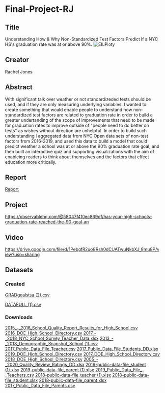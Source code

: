 # Final-Project-RJ

## Title
Understanding How & Why Non-Standardized Test Factors Predict If a NYC HS's graduation rate was at or above 90%. 
![EILPloty](https://user-images.githubusercontent.com/71774252/144546058-edd04e70-7071-49ac-b151-ae9da7bbc080.png)
## Creator
Rachel Jones

## Abstract
With significant talk over weather or not standardizeded tests should be used, and if they are only measuring underlying variables. I wanted to create something that would enable people to understand how non-standardized test factors are related to graduation rate in order to build a greater undertanding of the scope of improvements that need to be made for graduation rates to improve outside of "people need to do better on tests" as wishes without direction are unhelpful. In order to build such understanding I aggregated data from NYC Open data sets of non-test factors from 2016-2019, and used this data to build a model that could predict weather a school was at or above the 90% graduation rate goal, and then built an interactive quiz and supporting visualizations with the aim of enableing readers to think about themselves and the factors that effect education more critically.

## Report
[Report](https://github.com/CMU-Vis-2021/Final-Project-RJ/files/7646755/Report_.FINAL.PROJECT.PAPER.RACHEL.JONES._.Rachel.Jones._.Observable.pdf)

## Project
https://observablehq.com/@58047f410ec869df/has-your-high-schools-graduation-rate-reached-the-90-goal-an

## Video
https://drive.google.com/file/d/1PebgfR2uo8Rsh0dCUATwuNkbXJ_8mu8P/view?usp=sharing
## Datasets
### Created
[GRADgoalstsa (2).csv](https://github.com/CMU-Vis-2021/Final-Project-RJ/files/7646780/GRADgoalstsa.2.csv)

[DATAFULL (1).csv](https://github.com/CMU-Vis-2021/Final-Project-RJ/files/7646782/DATAFULL.1.csv)

### Downloads

[2015_-_2016_School_Quality_Report_Results_for_High_School.csv](https://github.com/CMU-Vis-2021/Final-Project-RJ/files/7646785/2015_-_2016_School_Quality_Report_Results_for_High_School.csv)
[2016_DOE_High_School_Directory.csv](https://github.com/CMU-Vis-2021/Final-Project-RJ/files/7646786/2016_DOE_High_School_Directory.csv)
[2017_-_2018_NYC_School_Survey_Teacher_Data.xlsx](https://github.com/CMU-Vis-2021/Final-Project-RJ/files/7646787/2017_-_2018_NYC_School_Survey_Teacher_Data.xlsx)
[2013_-_2018_Demographic_Snapshot_School (1).csv](https://github.com/CMU-Vis-2021/Final-Project-RJ/files/7646788/2013_-_2018_Demographic_Snapshot_School.1.csv)
[2017_Public_Data_File_Teacher.csv](https://github.com/CMU-Vis-2021/Final-Project-RJ/files/7646789/2017_Public_Data_File_Teacher.csv)
[2017_Public_Data_File_Students_DD.xlsx](https://github.com/CMU-Vis-2021/Final-Project-RJ/files/7646790/2017_Public_Data_File_Students_DD.xlsx)
[2019_DOE_High_School_Directory.csv](https://github.com/CMU-Vis-2021/Final-Project-RJ/files/7646791/2019_DOE_High_School_Directory.csv)
[2017_DOE_High_School_Directory.csv](https://github.com/CMU-Vis-2021/Final-Project-RJ/files/7646792/2017_DOE_High_School_Directory.csv)
[2018_DOE_High_School_Directory.csv](https://github.com/CMU-Vis-2021/Final-Project-RJ/files/7646793/2018_DOE_High_School_Directory.csv)
[2005_-_2020_Quality_Review_Ratings_DD.xlsx](https://github.com/CMU-Vis-2021/Final-Project-RJ/files/7646794/2005_-_2020_Quality_Review_Ratings_DD.xlsx)
[2019-public-data-file_student (1).xlsx](https://github.com/CMU-Vis-2021/Final-Project-RJ/files/7646795/2019-public-data-file_student.1.xlsx)
[2019-public-data-file_parent (1).xlsx](https://github.com/CMU-Vis-2021/Final-Project-RJ/files/7646802/2019-public-data-file_parent.1.xlsx)
[2019_Public_Data_File_-_Teachers.csv](https://github.com/CMU-Vis-2021/Final-Project-RJ/files/7646803/2019_Public_Data_File_-_Teachers.csv)
[2018-public-data-file_teacher (1).xlsx](https://github.com/CMU-Vis-2021/Final-Project-RJ/files/7646808/2018-public-data-file_teacher.1.xlsx)
[2018-public-data-file_student.xlsx](https://github.com/CMU-Vis-2021/Final-Project-RJ/files/7646809/2018-public-data-file_student.xlsx)
[2018-public-data-file_parent.xlsx](https://github.com/CMU-Vis-2021/Final-Project-RJ/files/7646810/2018-public-data-file_parent.xlsx)
[2017_Public_Data_File_Parents.csv](https://github.com/CMU-Vis-2021/Final-Project-RJ/files/7646821/2017_Public_Data_File_Parents.csv)
